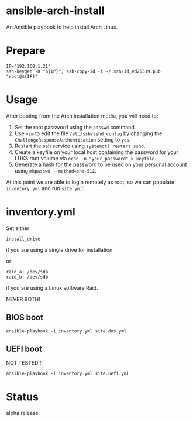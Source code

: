 # ansible-arch-install

An Ansible playbook to help install Arch Linux.

# Prepare

```console
IP="192.168.1.21"
ssh-keygen -R "${IP}"; ssh-copy-id -i ~/.ssh/id_ed25519.pub "root@${IP}"
```

# Usage

After booting from the Arch installation media, you will need to:
1. Set the root password using the `passwd` command.
2. Use `vim` to edit the file `/etc/ssh/sshd_config` by changing the
   `ChallengeResponseAuthentication` setting to `yes`.
3. Restart the ssh service using `systemctl restart sshd`.
4. Create a keyfile on your local host containing the password for
   your LUKS root volume via `echo -n "your_password" > keyfile`.
5. Generate a hash for the password to be used on your personal
   account using `mkpasswd --method=sha-512`.

At this point we are able to login remotely as root, so we can
populate `inventory.yml` and run `site.yml`:

# inventory.yml

Set either
```console
install_drive
```
if you are using a single drive for installation

or

```console
raid_a: /dev/sda
raid_b: /dev/sdb
```

if you are using a Linux software Raid.

NEVER BOTH!

## BIOS boot

```console
ansible-playbook -i inventory.yml site.dos.yml
```

## UEFI boot

NOT TESTED!!!

```console
ansible-playbook -i inventory.yml site.uefi.yml
```

# Status

alpha release

